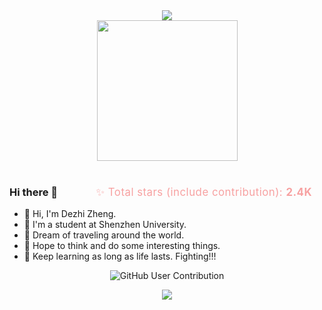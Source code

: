 <div align="center">
<!-- dynamic typing effect 动态打字效果 -->
<div >
  <a>
    <img src="https://readme-typing-svg.demolab.com?font=Fira+Code&weight=600&pause=1000&width=835&lines=print(Hi%2C+my+nickname+is+dezhi+zheng);Welcome+to+my+github!&center=true&size=25" />
  </a>
</div>
<!-- knock code pictures 敲代码的图片 -->

<picture>
  <source media="(prefers-color-scheme: dark)" srcset="https://cdn.jsdelivr.net/gh/sun0225SUN/sun0225SUN/assets/images/coding.gif" />
  <source media="(prefers-color-scheme: light)" srcset="https://cdn.jsdelivr.net/gh/sun0225SUN/sun0225SUN/assets/images/developer.svg" height="225px" />
  <img src="https://cdn.jsdelivr.net/gh/sun0225SUN/sun0225SUN/assets/images/coding.gif" />
</picture>


 <!-- for beauty 留个空行好看点 -->

<div>&nbsp;</div>


<div align="left">
<div align="right" style="float: right; margin-right: 20px; font-size: 1.2em; color: #f7a1a1; letter-spacing: 0.5px;">
  ✨ Total stars (include contribution): <b>2.4K</b>
</div>

### Hi there 🍨

- 👋 Hi, I'm Dezhi Zheng.
- 👀 I'm a student at Shenzhen University.
- 👯 Dream of traveling around the world.
- 🤔 Hope to think and do some interesting things.
- 💬 Keep learning as long as life lasts. Fighting!!!
</div>

<!-- Snake Code Contribution Map 贪吃蛇代码贡献图 -->

![GitHub User Contribution](https://github.com/user-attachments/assets/1f56db1a-c779-4885-a47a-f32a83ff9919) 


<!-- ########################################## 分割 ########################################## -->
<!-- Quotes 名人名言 -->
<div><img src="https://quotes-github-readme.vercel.app/api?type=horizontal&theme=dark" /></div><br/>
